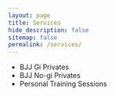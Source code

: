 ```yaml
---
layout: page
title: Services
hide_description: false
sitemap: false
permalink: /services/
---
```


* BJJ Gi Privates
* BJJ No-gi Privates
* Personal Training Sessions
